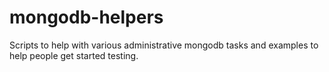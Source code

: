 mongodb-helpers
===============

Scripts to help with various administrative mongodb tasks and examples to help people get started testing.
